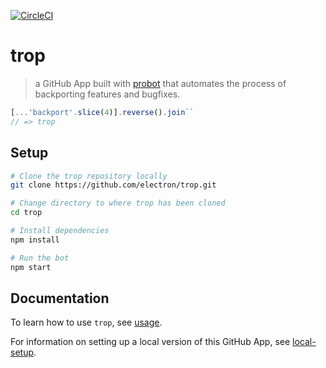 [![CircleCI](https://dl.circleci.com/status-badge/img/gh/electron/trop/tree/main.svg?style=shield)](https://dl.circleci.com/status-badge/redirect/gh/electron/trop/tree/main)

# trop

> a GitHub App built with [probot](https://github.com/probot/probot) that automates the process of backporting features and bugfixes.

```js
[...'backport'.slice(4)].reverse().join``
// => trop
```

## Setup

```sh
# Clone the trop repository locally
git clone https://github.com/electron/trop.git

# Change directory to where trop has been cloned
cd trop

# Install dependencies
npm install

# Run the bot
npm start
```


## Documentation

To learn how to use `trop`, see [usage](docs/usage.md).

For information on setting up a local version of this GitHub App, see [local-setup](docs/local-setup.md).
